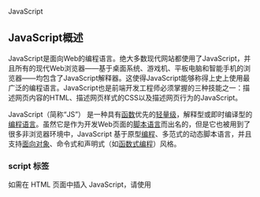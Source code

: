 JavaScript

## JavaScript概述

JavaScript是面向Web的编程语言。绝大多数现代网站都使用了JavaScript，并且所有的现代Web浏览器——基于桌面系统、游戏机、平板电脑和智能手机的浏览器——均包含了JavaScript解释器。这使得JavaScript能够称得上史上使用最广泛的编程语言。JavaScript也是前端开发工程师必须掌握的三种技能之一：描述网页内容的HTML、描述网页样式的CSS以及描述网页行为的JavaScript。

JavaScript（简称“JS”） 是一种具有[函数](https://baike.baidu.com/item/函数/301912)优先的[轻量级](https://baike.baidu.com/item/轻量级/22359343)，解释型或即时编译型的[编程语言](https://baike.baidu.com/item/编程语言/9845131)。虽然它是作为开发Web页面的[脚本语言](https://baike.baidu.com/item/脚本语言/1379708)而出名的，但是它也被用到了很多非浏览器环境中，JavaScript 基于原型[编程](https://baike.baidu.com/item/编程/139828)、多范式的动态脚本语言，并且支持[面向对象](https://baike.baidu.com/item/面向对象/2262089)、命令式和声明式（如[函数式编程](https://baike.baidu.com/item/函数式编程/4035031)）风格。

### script 标签

如需在 HTML 页面中插入 JavaScript，请使用 <script> 标签。

```javascript
<script> 和 </script>  会告诉 JavaScript 在何处开始和结束。
<script> 和 </script> 之间的代码行包含了 JavaScript。
```

## 词法结构

### JavaScript 显示方案

JavaScript 能够以不同方式“显示”数据：

- 使用 window.alert() 写入警告框
- 使用 document.write() 写入 HTML 输出
- 使用 innerHTML 写入 HTML 元素
- 使用 console.log() 写入浏览器控制台

### JavaScript 关键词

| 关键词        | 描述                                              |
| :------------ | :------------------------------------------------ |
| break         | 终止 switch 或循环。                              |
| continue      | 跳出循环并在顶端开始。                            |
| debugger      | 停止执行 JavaScript，并调用调试函数（如果可用）。 |
| do ... while  | 执行语句块，并在条件为真时重复代码块。            |
| for           | 标记需被执行的语句块，只要条件为真。              |
| function      | 声明函数。                                        |
| if ... else   | 标记需被执行的语句块，根据某个条件。              |
| return        | 退出函数。                                        |
| switch        | 标记需被执行的语句块，根据不同的情况。            |
| try ... catch | 对语句块实现错误处理。                            |
| var           | 声明变量。                                        |

### JavaScript 注释

单行注释

单行注释以 // 开头。

任何位于 // 与行末之间的文本都会被 JavaScript 忽略（不会执行）。

多行注释

多行注释以 /* 开头，以 */ 结尾。

任何位于 /* 和 */ 之间的文本都会被 JavaScript 忽略。

### JavaScript 函数语法

JavaScript 函数通过 function 关键词进行定义，其后是*函数名*和括号 ()。

函数名可包含字母、数字、下划线和美元符号（规则与变量名相同）。

### 函数调用

函数中的代码将在其他代码调用该函数时执行：

- 当事件发生时（当用户点击按钮时）
- 当 JavaScript 代码调用时
- 自动的（自调用）

### 函数返回

当 JavaScript 到达 return 语句，函数将停止执行。

如果函数被某条语句调用，JavaScript 将在调用语句之后“返回”执行代码。

### JavaScript语句

![image-20200409025056831](C:\Users\小硕哥\AppData\Roaming\Typora\typora-user-images\image-20200409025056831.png)

### 特殊字符

| 代码 | 结果 | 描述   |
| :--- | :--- | :----- |
| \ '  | '    | 单引号 |
| \ "  | "    | 双引号 |
| \ \  | \    | 反斜杠 |

| 代码 | 结果       |
| :--- | :--------- |
| \b   | 退格键     |
| \f   | 换页       |
| \n   | 新行       |
| \r   | 回车       |
| \t   | 水平制表符 |
| \v   | 垂直制表符 |

### Array 对象属性

| 属性                                                         | 描述                               |
| :----------------------------------------------------------- | :--------------------------------- |
| [constructor](https://www.w3school.com.cn/jsref/jsref_constructor_array.asp) | 返回对创建此对象的数组函数的引用。 |
| [length](https://www.w3school.com.cn/jsref/jsref_length_array.asp) | 设置或返回数组中元素的数目。       |
| [prototype](https://www.w3school.com.cn/jsref/jsref_prototype_array.asp) | 使您有能力向对象添加属性和方法。   |

### Array 对象方法

| 方法                                                         | 描述                                                         |
| :----------------------------------------------------------- | :----------------------------------------------------------- |
| [concat()](https://www.w3school.com.cn/jsref/jsref_concat_array.asp) | 连接两个或更多的数组，并返回结果。                           |
| [join()](https://www.w3school.com.cn/jsref/jsref_join.asp)   | 把数组的所有元素放入一个字符串。元素通过指定的分隔符进行分隔。 |
| [pop()](https://www.w3school.com.cn/jsref/jsref_pop.asp)     | 删除并返回数组的最后一个元素                                 |
| [push()](https://www.w3school.com.cn/jsref/jsref_push.asp)   | 向数组的末尾添加一个或更多元素，并返回新的长度。             |
| [reverse()](https://www.w3school.com.cn/jsref/jsref_reverse.asp) | 颠倒数组中元素的顺序。                                       |
| [shift()](https://www.w3school.com.cn/jsref/jsref_shift.asp) | 删除并返回数组的第一个元素                                   |
| [slice()](https://www.w3school.com.cn/jsref/jsref_slice_array.asp) | 从某个已有的数组返回选定的元素                               |
| [sort()](https://www.w3school.com.cn/jsref/jsref_sort.asp)   | 对数组的元素进行排序                                         |
| [splice()](https://www.w3school.com.cn/jsref/jsref_splice.asp) | 删除元素，并向数组添加新元素。                               |
| [toSource()](https://www.w3school.com.cn/jsref/jsref_tosource_array.asp) | 返回该对象的源代码。                                         |
| [toString()](https://www.w3school.com.cn/jsref/jsref_toString_array.asp) | 把数组转换为字符串，并返回结果。                             |
| [toLocaleString()](https://www.w3school.com.cn/jsref/jsref_toLocaleString_array.asp) | 把数组转换为本地数组，并返回结果。                           |
| [unshift()](https://www.w3school.com.cn/jsref/jsref_unshift.asp) | 向数组的开头添加一个或更多元素，并返回新的长度。             |
| [valueOf()](https://www.w3school.com.cn/jsref/jsref_valueof_array.asp) | 返回数组对象的原始值                                         |

### Boolean 对象属性

| 属性                                                         | 描述                                  |
| :----------------------------------------------------------- | :------------------------------------ |
| [constructor](https://www.w3school.com.cn/jsref/jsref_constructor_boolean.asp) | 返回对创建此对象的 Boolean 函数的引用 |
| [prototype](https://www.w3school.com.cn/jsref/jsref_prototype_boolean.asp) | 使您有能力向对象添加属性和方法。      |

### Boolean 对象方法

| 方法                                                         | 描述                               |
| :----------------------------------------------------------- | :--------------------------------- |
| [toSource()](https://www.w3school.com.cn/jsref/jsref_tosource_boolean.asp) | 返回该对象的源代码。               |
| [toString()](https://www.w3school.com.cn/jsref/jsref_toString_boolean.asp) | 把逻辑值转换为字符串，并返回结果。 |
| [valueOf()](https://www.w3school.com.cn/jsref/jsref_valueOf_boolean.asp) | 返回 Boolean 对象的原始值。        |

### Date 对象属性

| 属性                                                         | 描述                                 |
| :----------------------------------------------------------- | :----------------------------------- |
| [constructor](https://www.w3school.com.cn/jsref/jsref_constructor_date.asp) | 返回对创建此对象的 Date 函数的引用。 |
| [prototype](https://www.w3school.com.cn/jsref/jsref_prototype_date.asp) | 使您有能力向对象添加属性和方法。     |

### Date 对象方法

| 方法                                                         | 描述                                                   |
| :----------------------------------------------------------- | :----------------------------------------------------- |
| [Date()](https://www.w3school.com.cn/jsref/jsref_Date.asp)   | 返回当日的日期和时间。                                 |
| [getDate()](https://www.w3school.com.cn/jsref/jsref_getDate.asp) | 从 Date 对象返回一个月中的某一天 (1 ~ 31)。            |
| [getDay()](https://www.w3school.com.cn/jsref/jsref_getDay.asp) | 从 Date 对象返回一周中的某一天 (0 ~ 6)。               |
| [getMonth()](https://www.w3school.com.cn/jsref/jsref_getMonth.asp) | 从 Date 对象返回月份 (0 ~ 11)。                        |
| [getFullYear()](https://www.w3school.com.cn/jsref/jsref_getFullYear.asp) | 从 Date 对象以四位数字返回年份。                       |
| [getYear()](https://www.w3school.com.cn/jsref/jsref_getYear.asp) | 请使用 getFullYear() 方法代替。                        |
| [getHours()](https://www.w3school.com.cn/jsref/jsref_getHours.asp) | 返回 Date 对象的小时 (0 ~ 23)。                        |
| [getMinutes()](https://www.w3school.com.cn/jsref/jsref_getMinutes.asp) | 返回 Date 对象的分钟 (0 ~ 59)。                        |
| [getSeconds()](https://www.w3school.com.cn/jsref/jsref_getSeconds.asp) | 返回 Date 对象的秒数 (0 ~ 59)。                        |
| [getMilliseconds()](https://www.w3school.com.cn/jsref/jsref_getMilliseconds.asp) | 返回 Date 对象的毫秒(0 ~ 999)。                        |
| [getTime()](https://www.w3school.com.cn/jsref/jsref_getTime.asp) | 返回 1970 年 1 月 1 日至今的毫秒数。                   |
| [getTimezoneOffset()](https://www.w3school.com.cn/jsref/jsref_getTimezoneOffset.asp) | 返回本地时间与格林威治标准时间 (GMT) 的分钟差。        |
| [getUTCDate()](https://www.w3school.com.cn/jsref/jsref_getUTCDate.asp) | 根据世界时从 Date 对象返回月中的一天 (1 ~ 31)。        |
| [getUTCDay()](https://www.w3school.com.cn/jsref/jsref_getUTCDay.asp) | 根据世界时从 Date 对象返回周中的一天 (0 ~ 6)。         |
| [getUTCMonth()](https://www.w3school.com.cn/jsref/jsref_getUTCMonth.asp) | 根据世界时从 Date 对象返回月份 (0 ~ 11)。              |
| [getUTCFullYear()](https://www.w3school.com.cn/jsref/jsref_getUTCFullYear.asp) | 根据世界时从 Date 对象返回四位数的年份。               |
| [getUTCHours()](https://www.w3school.com.cn/jsref/jsref_getUTCHours.asp) | 根据世界时返回 Date 对象的小时 (0 ~ 23)。              |
| [getUTCMinutes()](https://www.w3school.com.cn/jsref/jsref_getUTCMinutes.asp) | 根据世界时返回 Date 对象的分钟 (0 ~ 59)。              |
| [getUTCSeconds()](https://www.w3school.com.cn/jsref/jsref_getUTCSeconds.asp) | 根据世界时返回 Date 对象的秒钟 (0 ~ 59)。              |
| [getUTCMilliseconds()](https://www.w3school.com.cn/jsref/jsref_getUTCMilliseconds.asp) | 根据世界时返回 Date 对象的毫秒(0 ~ 999)。              |
| [parse()](https://www.w3school.com.cn/jsref/jsref_parse.asp) | 返回1970年1月1日午夜到指定日期（字符串）的毫秒数。     |
| [setDate()](https://www.w3school.com.cn/jsref/jsref_setDate.asp) | 设置 Date 对象中月的某一天 (1 ~ 31)。                  |
| [setMonth()](https://www.w3school.com.cn/jsref/jsref_setMonth.asp) | 设置 Date 对象中月份 (0 ~ 11)。                        |
| [setFullYear()](https://www.w3school.com.cn/jsref/jsref_setFullYear.asp) | 设置 Date 对象中的年份（四位数字）。                   |
| [setYear()](https://www.w3school.com.cn/jsref/jsref_setYear.asp) | 请使用 setFullYear() 方法代替。                        |
| [setHours()](https://www.w3school.com.cn/jsref/jsref_setHours.asp) | 设置 Date 对象中的小时 (0 ~ 23)。                      |
| [setMinutes()](https://www.w3school.com.cn/jsref/jsref_setMinutes.asp) | 设置 Date 对象中的分钟 (0 ~ 59)。                      |
| [setSeconds()](https://www.w3school.com.cn/jsref/jsref_setSeconds.asp) | 设置 Date 对象中的秒钟 (0 ~ 59)。                      |
| [setMilliseconds()](https://www.w3school.com.cn/jsref/jsref_setMilliseconds.asp) | 设置 Date 对象中的毫秒 (0 ~ 999)。                     |
| [setTime()](https://www.w3school.com.cn/jsref/jsref_setTime.asp) | 以毫秒设置 Date 对象。                                 |
| [setUTCDate()](https://www.w3school.com.cn/jsref/jsref_setUTCDate.asp) | 根据世界时设置 Date 对象中月份的一天 (1 ~ 31)。        |
| [setUTCMonth()](https://www.w3school.com.cn/jsref/jsref_setUTCMonth.asp) | 根据世界时设置 Date 对象中的月份 (0 ~ 11)。            |
| [setUTCFullYear()](https://www.w3school.com.cn/jsref/jsref_setUTCFullYear.asp) | 根据世界时设置 Date 对象中的年份（四位数字）。         |
| [setUTCHours()](https://www.w3school.com.cn/jsref/jsref_setutchours.asp) | 根据世界时设置 Date 对象中的小时 (0 ~ 23)。            |
| [setUTCMinutes()](https://www.w3school.com.cn/jsref/jsref_setUTCMinutes.asp) | 根据世界时设置 Date 对象中的分钟 (0 ~ 59)。            |
| [setUTCSeconds()](https://www.w3school.com.cn/jsref/jsref_setUTCSeconds.asp) | 根据世界时设置 Date 对象中的秒钟 (0 ~ 59)。            |
| [setUTCMilliseconds()](https://www.w3school.com.cn/jsref/jsref_setUTCMilliseconds.asp) | 根据世界时设置 Date 对象中的毫秒 (0 ~ 999)。           |
| [toSource()](https://www.w3school.com.cn/jsref/jsref_tosource_boolean.asp) | 返回该对象的源代码。                                   |
| [toString()](https://www.w3school.com.cn/jsref/jsref_toString_date.asp) | 把 Date 对象转换为字符串。                             |
| [toTimeString()](https://www.w3school.com.cn/jsref/jsref_toTimeString.asp) | 把 Date 对象的时间部分转换为字符串。                   |
| [toDateString()](https://www.w3school.com.cn/jsref/jsref_toDateString.asp) | 把 Date 对象的日期部分转换为字符串。                   |
| [toGMTString()](https://www.w3school.com.cn/jsref/jsref_toGMTString.asp) | 请使用 toUTCString() 方法代替。                        |
| [toUTCString()](https://www.w3school.com.cn/jsref/jsref_toUTCString.asp) | 根据世界时，把 Date 对象转换为字符串。                 |
| [toLocaleString()](https://www.w3school.com.cn/jsref/jsref_toLocaleString.asp) | 根据本地时间格式，把 Date 对象转换为字符串。           |
| [toLocaleTimeString()](https://www.w3school.com.cn/jsref/jsref_toLocaleTimeString.asp) | 根据本地时间格式，把 Date 对象的时间部分转换为字符串。 |
| [toLocaleDateString()](https://www.w3school.com.cn/jsref/jsref_toLocaleDateString.asp) | 根据本地时间格式，把 Date 对象的日期部分转换为字符串。 |
| [UTC()](https://www.w3school.com.cn/jsref/jsref_utc.asp)     | 根据世界时返回 1970 年 1 月 1 日 到指定日期的毫秒数。  |
| [valueOf()](https://www.w3school.com.cn/jsref/jsref_valueOf_date.asp) | 返回 Date 对象的原始值。                               |

### Math 对象属性

| 属性                                                         | 描述                                              |
| :----------------------------------------------------------- | :------------------------------------------------ |
| [E](https://www.w3school.com.cn/jsref/jsref_e.asp)           | 返回算术常量 e，即自然对数的底数（约等于2.718）。 |
| [LN2](https://www.w3school.com.cn/jsref/jsref_ln2.asp)       | 返回 2 的自然对数（约等于0.693）。                |
| [LN10](https://www.w3school.com.cn/jsref/jsref_ln10.asp)     | 返回 10 的自然对数（约等于2.302）。               |
| [LOG2E](https://www.w3school.com.cn/jsref/jsref_log2e.asp)   | 返回以 2 为底的 e 的对数（约等于 1.414）。        |
| [LOG10E](https://www.w3school.com.cn/jsref/jsref_log10e.asp) | 返回以 10 为底的 e 的对数（约等于0.434）。        |
| [PI](https://www.w3school.com.cn/jsref/jsref_pi.asp)         | 返回圆周率（约等于3.14159）。                     |
| [SQRT1_2](https://www.w3school.com.cn/jsref/jsref_sqrt1_2.asp) | 返回返回 2 的平方根的倒数（约等于 0.707）。       |
| [SQRT2](https://www.w3school.com.cn/jsref/jsref_sqrt2.asp)   | 返回 2 的平方根（约等于 1.414）。                 |

### Math 对象方法

| 方法                                                         | 描述                                                         |
| :----------------------------------------------------------- | :----------------------------------------------------------- |
| [abs(x)](https://www.w3school.com.cn/jsref/jsref_abs.asp)    | 返回数的绝对值。                                             |
| [acos(x)](https://www.w3school.com.cn/jsref/jsref_acos.asp)  | 返回数的反余弦值。                                           |
| [asin(x)](https://www.w3school.com.cn/jsref/jsref_asin.asp)  | 返回数的反正弦值。                                           |
| [atan(x)](https://www.w3school.com.cn/jsref/jsref_atan.asp)  | 以介于 -PI/2 与 PI/2 弧度之间的数值来返回 x 的反正切值。     |
| [atan2(y,x)](https://www.w3school.com.cn/jsref/jsref_atan2.asp) | 返回从 x 轴到点 (x,y) 的角度（介于 -PI/2 与 PI/2 弧度之间）。 |
| [ceil(x)](https://www.w3school.com.cn/jsref/jsref_ceil.asp)  | 对数进行上舍入。                                             |
| [cos(x)](https://www.w3school.com.cn/jsref/jsref_cos.asp)    | 返回数的余弦。                                               |
| [exp(x)](https://www.w3school.com.cn/jsref/jsref_exp.asp)    | 返回 e 的指数。                                              |
| [floor(x)](https://www.w3school.com.cn/jsref/jsref_floor.asp) | 对数进行下舍入。                                             |
| [log(x)](https://www.w3school.com.cn/jsref/jsref_log.asp)    | 返回数的自然对数（底为e）。                                  |
| [max(x,y)](https://www.w3school.com.cn/jsref/jsref_max.asp)  | 返回 x 和 y 中的最高值。                                     |
| [min(x,y)](https://www.w3school.com.cn/jsref/jsref_min.asp)  | 返回 x 和 y 中的最低值。                                     |
| [pow(x,y)](https://www.w3school.com.cn/jsref/jsref_pow.asp)  | 返回 x 的 y 次幂。                                           |
| [random()](https://www.w3school.com.cn/jsref/jsref_random.asp) | 返回 0 ~ 1 之间的随机数。                                    |
| [round(x)](https://www.w3school.com.cn/jsref/jsref_round.asp) | 把数四舍五入为最接近的整数。                                 |
| [sin(x)](https://www.w3school.com.cn/jsref/jsref_sin.asp)    | 返回数的正弦。                                               |
| [sqrt(x)](https://www.w3school.com.cn/jsref/jsref_sqrt.asp)  | 返回数的平方根。                                             |
| [tan(x)](https://www.w3school.com.cn/jsref/jsref_tan.asp)    | 返回角的正切。                                               |
| [toSource()](https://www.w3school.com.cn/jsref/jsref_tosource_math.asp) | 返回该对象的源代码。                                         |
| [valueOf()](https://www.w3school.com.cn/jsref/jsref_valueof_math.asp) | 返回 Math 对象的原始值。                                     |

### Number 对象属性

| 属性                                                         | 描述                                   |
| :----------------------------------------------------------- | :------------------------------------- |
| [constructor](https://www.w3school.com.cn/jsref/jsref_constructor_number.asp) | 返回对创建此对象的 Number 函数的引用。 |
| [MAX_VALUE](https://www.w3school.com.cn/jsref/jsref_max_value.asp) | 可表示的最大的数。                     |
| [MIN_VALUE](https://www.w3school.com.cn/jsref/jsref_min_value.asp) | 可表示的最小的数。                     |
| [NaN](https://www.w3school.com.cn/jsref/jsref_nan_number.asp) | 非数字值。                             |
| [NEGATIVE_INFINITY](https://www.w3school.com.cn/jsref/jsref_negative_infinity.asp) | 负无穷大，溢出时返回该值。             |
| [POSITIVE_INFINITY](https://www.w3school.com.cn/jsref/jsref_positive_infinity.asp) | 正无穷大，溢出时返回该值。             |
| prototype                                                    | 使您有能力向对象添加属性和方法。       |

### Number 对象方法

| 方法                                                         | 描述                                                 |
| :----------------------------------------------------------- | :--------------------------------------------------- |
| [toString](https://www.w3school.com.cn/jsref/jsref_tostring_number.asp) | 把数字转换为字符串，使用指定的基数。                 |
| [toLocaleString](https://www.w3school.com.cn/jsref/jsref_tolocalestring_number.asp) | 把数字转换为字符串，使用本地数字格式顺序。           |
| [toFixed](https://www.w3school.com.cn/jsref/jsref_tofixed.asp) | 把数字转换为字符串，结果的小数点后有指定位数的数字。 |
| [toExponential](https://www.w3school.com.cn/jsref/jsref_toexponential.asp) | 把对象的值转换为指数计数法。                         |
| [toPrecision](https://www.w3school.com.cn/jsref/jsref_toprecision.asp) | 把数字格式化为指定的长度。                           |
| [valueOf](https://www.w3school.com.cn/jsref/jsref_valueof_number.asp) | 返回一个 Number 对象的基本数字值。                   |

### String 对象属性

| 属性                                                         | 描述                       |
| :----------------------------------------------------------- | :------------------------- |
| constructor                                                  | 对创建该对象的函数的引用   |
| [length](https://www.w3school.com.cn/jsref/jsref_length_string.asp) | 字符串的长度               |
| prototype                                                    | 允许您向对象添加属性和方法 |

### String 对象方法

| 方法                                                         | 描述                                                 |
| :----------------------------------------------------------- | :--------------------------------------------------- |
| [anchor()](https://www.w3school.com.cn/jsref/jsref_anchor.asp) | 创建 HTML 锚。                                       |
| [big()](https://www.w3school.com.cn/jsref/jsref_big.asp)     | 用大号字体显示字符串。                               |
| [blink()](https://www.w3school.com.cn/jsref/jsref_blink.asp) | 显示闪动字符串。                                     |
| [bold()](https://www.w3school.com.cn/jsref/jsref_bold.asp)   | 使用粗体显示字符串。                                 |
| [charAt()](https://www.w3school.com.cn/jsref/jsref_charAt.asp) | 返回在指定位置的字符。                               |
| [charCodeAt()](https://www.w3school.com.cn/jsref/jsref_charCodeAt.asp) | 返回在指定的位置的字符的 Unicode 编码。              |
| [concat()](https://www.w3school.com.cn/jsref/jsref_concat_string.asp) | 连接字符串。                                         |
| [fixed()](https://www.w3school.com.cn/jsref/jsref_fixed.asp) | 以打字机文本显示字符串。                             |
| [fontcolor()](https://www.w3school.com.cn/jsref/jsref_fontcolor.asp) | 使用指定的颜色来显示字符串。                         |
| [fontsize()](https://www.w3school.com.cn/jsref/jsref_fontsize.asp) | 使用指定的尺寸来显示字符串。                         |
| [fromCharCode()](https://www.w3school.com.cn/jsref/jsref_fromCharCode.asp) | 从字符编码创建一个字符串。                           |
| [indexOf()](https://www.w3school.com.cn/jsref/jsref_indexOf.asp) | 检索字符串。                                         |
| [italics()](https://www.w3school.com.cn/jsref/jsref_italics.asp) | 使用斜体显示字符串。                                 |
| [lastIndexOf()](https://www.w3school.com.cn/jsref/jsref_lastIndexOf.asp) | 从后向前搜索字符串。                                 |
| [link()](https://www.w3school.com.cn/jsref/jsref_link.asp)   | 将字符串显示为链接。                                 |
| [localeCompare()](https://www.w3school.com.cn/jsref/jsref_localeCompare.asp) | 用本地特定的顺序来比较两个字符串。                   |
| [match()](https://www.w3school.com.cn/jsref/jsref_match.asp) | 找到一个或多个正则表达式的匹配。                     |
| [replace()](https://www.w3school.com.cn/jsref/jsref_replace.asp) | 替换与正则表达式匹配的子串。                         |
| [search()](https://www.w3school.com.cn/jsref/jsref_search.asp) | 检索与正则表达式相匹配的值。                         |
| [slice()](https://www.w3school.com.cn/jsref/jsref_slice_string.asp) | 提取字符串的片断，并在新的字符串中返回被提取的部分。 |
| [small()](https://www.w3school.com.cn/jsref/jsref_small.asp) | 使用小字号来显示字符串。                             |
| [split()](https://www.w3school.com.cn/jsref/jsref_split.asp) | 把字符串分割为字符串数组。                           |
| [strike()](https://www.w3school.com.cn/jsref/jsref_strike.asp) | 使用删除线来显示字符串。                             |
| [sub()](https://www.w3school.com.cn/jsref/jsref_sub.asp)     | 把字符串显示为下标。                                 |
| [substr()](https://www.w3school.com.cn/jsref/jsref_substr.asp) | 从起始索引号提取字符串中指定数目的字符。             |
| [substring()](https://www.w3school.com.cn/jsref/jsref_substring.asp) | 提取字符串中两个指定的索引号之间的字符。             |
| [sup()](https://www.w3school.com.cn/jsref/jsref_sup.asp)     | 把字符串显示为上标。                                 |
| [toLocaleLowerCase()](https://www.w3school.com.cn/jsref/jsref_toLocaleLowerCase.asp) | 把字符串转换为小写。                                 |
| [toLocaleUpperCase()](https://www.w3school.com.cn/jsref/jsref_toLocaleUpperCase.asp) | 把字符串转换为大写。                                 |
| [toLowerCase()](https://www.w3school.com.cn/jsref/jsref_toLowerCase.asp) | 把字符串转换为小写。                                 |
| [toUpperCase()](https://www.w3school.com.cn/jsref/jsref_toUpperCase.asp) | 把字符串转换为大写。                                 |
| toSource()                                                   | 代表对象的源代码。                                   |
| [toString()](https://www.w3school.com.cn/jsref/jsref_toString_string.asp) | 返回字符串。                                         |
| [valueOf()](https://www.w3school.com.cn/jsref/jsref_valueOf_string.asp) | 返回某个字符串对象的原始值。                         |

### RegExp 对象

RegExp 对象表示正则表达式，它是对字符串执行模式匹配的强大工具。

| 修饰符                                                    | 描述                                                     |
| :-------------------------------------------------------- | :------------------------------------------------------- |
| [i](https://www.w3school.com.cn/jsref/jsref_regexp_i.asp) | 执行对大小写不敏感的匹配。                               |
| [g](https://www.w3school.com.cn/jsref/jsref_regexp_g.asp) | 执行全局匹配（查找所有匹配而非在找到第一个匹配后停止）。 |
| m                                                         | 执行多行匹配。                                           |

| 表达式                                                       | 描述                               |
| :----------------------------------------------------------- | :--------------------------------- |
| [[abc\]](https://www.w3school.com.cn/jsref/jsref_regexp_charset.asp) | 查找方括号之间的任何字符。         |
| [[^abc\]](https://www.w3school.com.cn/jsref/jsref_regexp_charset_not.asp) | 查找任何不在方括号之间的字符。     |
| [0-9]                                                        | 查找任何从 0 至 9 的数字。         |
| [a-z]                                                        | 查找任何从小写 a 到小写 z 的字符。 |
| [A-Z]                                                        | 查找任何从大写 A 到大写 Z 的字符。 |
| [A-z]                                                        | 查找任何从大写 A 到小写 z 的字符。 |
| [adgk]                                                       | 查找给定集合内的任何字符。         |
| [^adgk]                                                      | 查找给定集合外的任何字符。         |
| (red\|blue\|green)                                           | 查找任何指定的选项。               |

| 元字符                                                       | 描述                                        |
| :----------------------------------------------------------- | :------------------------------------------ |
| [.](https://www.w3school.com.cn/jsref/jsref_regexp_dot.asp)  | 查找单个字符，除了换行和行结束符。          |
| [\w](https://www.w3school.com.cn/jsref/jsref_regexp_wordchar.asp) | 查找单词字符。                              |
| [\W](https://www.w3school.com.cn/jsref/jsref_regexp_wordchar_non.asp) | 查找非单词字符。                            |
| [\d](https://www.w3school.com.cn/jsref/jsref_regexp_digit.asp) | 查找数字。                                  |
| [\D](https://www.w3school.com.cn/jsref/jsref_regexp_digit_non.asp) | 查找非数字字符。                            |
| [\s](https://www.w3school.com.cn/jsref/jsref_regexp_whitespace.asp) | 查找空白字符。                              |
| [\S](https://www.w3school.com.cn/jsref/jsref_regexp_whitespace_non.asp) | 查找非空白字符。                            |
| [\b](https://www.w3school.com.cn/jsref/jsref_regexp_begin.asp) | 匹配单词边界。                              |
| [\B](https://www.w3school.com.cn/jsref/jsref_regexp_begin_not.asp) | 匹配非单词边界。                            |
| \0                                                           | 查找 NUL 字符。                             |
| [\n](https://www.w3school.com.cn/jsref/jsref_regexp_newline.asp) | 查找换行符。                                |
| \f                                                           | 查找换页符。                                |
| \r                                                           | 查找回车符。                                |
| \t                                                           | 查找制表符。                                |
| \v                                                           | 查找垂直制表符。                            |
| [\xxx](https://www.w3school.com.cn/jsref/jsref_regexp_octal.asp) | 查找以八进制数 xxx 规定的字符。             |
| [\xdd](https://www.w3school.com.cn/jsref/jsref_regexp_hex.asp) | 查找以十六进制数 dd 规定的字符。            |
| [\uxxxx](https://www.w3school.com.cn/jsref/jsref_regexp_unicode_hex.asp) | 查找以十六进制数 xxxx 规定的 Unicode 字符。 |

| 量词                                                         | 描述                                        |
| :----------------------------------------------------------- | :------------------------------------------ |
| [n+](https://www.w3school.com.cn/jsref/jsref_regexp_onemore.asp) | 匹配任何包含至少一个 n 的字符串。           |
| [n*](https://www.w3school.com.cn/jsref/jsref_regexp_zeromore.asp) | 匹配任何包含零个或多个 n 的字符串。         |
| [n?](https://www.w3school.com.cn/jsref/jsref_regexp_zeroone.asp) | 匹配任何包含零个或一个 n 的字符串。         |
| [n{X}](https://www.w3school.com.cn/jsref/jsref_regexp_nx.asp) | 匹配包含 X 个 n 的序列的字符串。            |
| [n{X,Y}](https://www.w3school.com.cn/jsref/jsref_regexp_nxy.asp) | 匹配包含 X 至 Y 个 n 的序列的字符串。       |
| [n{X,}](https://www.w3school.com.cn/jsref/jsref_regexp_nxcomma.asp) | 匹配包含至少 X 个 n 的序列的字符串。        |
| [n$](https://www.w3school.com.cn/jsref/jsref_regexp_ndollar.asp) | 匹配任何结尾为 n 的字符串。                 |
| [^n](https://www.w3school.com.cn/jsref/jsref_regexp_ncaret.asp) | 匹配任何开头为 n 的字符串。                 |
| [?=n](https://www.w3school.com.cn/jsref/jsref_regexp_nfollow.asp) | 匹配任何其后紧接指定字符串 n 的字符串。     |
| [?!n](https://www.w3school.com.cn/jsref/jsref_regexp_nfollow_not.asp) | 匹配任何其后没有紧接指定字符串 n 的字符串。 |

| 属性                                                         | 描述                                     | FF   | IE   |
| :----------------------------------------------------------- | :--------------------------------------- | :--- | :--- |
| [global](https://www.w3school.com.cn/jsref/jsref_regexp_global.asp) | RegExp 对象是否具有标志 g。              | 1    | 4    |
| [ignoreCase](https://www.w3school.com.cn/jsref/jsref_regexp_ignorecase.asp) | RegExp 对象是否具有标志 i。              | 1    | 4    |
| [lastIndex](https://www.w3school.com.cn/jsref/jsref_lastindex_regexp.asp) | 一个整数，标示开始下一次匹配的字符位置。 | 1    | 4    |
| [multiline](https://www.w3school.com.cn/jsref/jsref_multiline_regexp.asp) | RegExp 对象是否具有标志 m。              | 1    | 4    |
| [source](https://www.w3school.com.cn/jsref/jsref_source_regexp.asp) | 正则表达式的源文本。                     | 1    | 4    |

| 方法                                                         | 描述                                               | FF   | IE   |
| :----------------------------------------------------------- | :------------------------------------------------- | :--- | :--- |
| [compile](https://www.w3school.com.cn/jsref/jsref_regexp_compile.asp) | 编译正则表达式。                                   | 1    | 4    |
| [exec](https://www.w3school.com.cn/jsref/jsref_exec_regexp.asp) | 检索字符串中指定的值。返回找到的值，并确定其位置。 | 1    | 4    |
| [test](https://www.w3school.com.cn/jsref/jsref_test_regexp.asp) | 检索字符串中指定的值。返回 true 或 false。         | 1    | 4    |

### 顶层函数（全局函数）

| 函数                                                         | 描述                                               |
| :----------------------------------------------------------- | :------------------------------------------------- |
| [decodeURI()](https://www.w3school.com.cn/jsref/jsref_decodeURI.asp) | 解码某个编码的 URI。                               |
| [decodeURIComponent()](https://www.w3school.com.cn/jsref/jsref_decodeURIComponent.asp) | 解码一个编码的 URI 组件。                          |
| [encodeURI()](https://www.w3school.com.cn/jsref/jsref_encodeuri.asp) | 把字符串编码为 URI。                               |
| [encodeURIComponent()](https://www.w3school.com.cn/jsref/jsref_encodeURIComponent.asp) | 把字符串编码为 URI 组件。                          |
| [escape()](https://www.w3school.com.cn/jsref/jsref_escape.asp) | 对字符串进行编码。                                 |
| [eval()](https://www.w3school.com.cn/jsref/jsref_eval.asp)   | 计算 JavaScript 字符串，并把它作为脚本代码来执行。 |
| [getClass()](https://www.w3school.com.cn/jsref/jsref_getClass.asp) | 返回一个 JavaObject 的 JavaClass。                 |
| [isFinite()](https://www.w3school.com.cn/jsref/jsref_isFinite.asp) | 检查某个值是否为有穷大的数。                       |
| [isNaN()](https://www.w3school.com.cn/jsref/jsref_isNaN.asp) | 检查某个值是否是数字。                             |
| [Number()](https://www.w3school.com.cn/jsref/jsref_number.asp) | 把对象的值转换为数字。                             |
| [parseFloat()](https://www.w3school.com.cn/jsref/jsref_parseFloat.asp) | 解析一个字符串并返回一个浮点数。                   |
| [parseInt()](https://www.w3school.com.cn/jsref/jsref_parseInt.asp) | 解析一个字符串并返回一个整数。                     |
| [String()](https://www.w3school.com.cn/jsref/jsref_string.asp) | 把对象的值转换为字符串。                           |
| [unescape()](https://www.w3school.com.cn/jsref/jsref_unescape.asp) | 对由 escape() 编码的字符串进行解码。               |

### 顶层属性（全局属性）

| 方法                                                         | 描述                                   |
| :----------------------------------------------------------- | :------------------------------------- |
| [Infinity](https://www.w3school.com.cn/jsref/jsref_infinity.asp) | 代表正的无穷大的数值。                 |
| [java](https://www.w3school.com.cn/jsref/jsref_java.asp)     | 代表 java.* 包层级的一个 JavaPackage。 |
| [NaN](https://www.w3school.com.cn/jsref/jsref_nan.asp)       | 指示某个值是不是数字值。               |
| [Packages](https://www.w3school.com.cn/jsref/jsref_Packages.asp) | 根 JavaPackage 对象。                  |
| [undefined](https://www.w3school.com.cn/jsref/jsref_undefined.asp) | 指示未定义的值。                       |

### 事件句柄

| 属性        | 当以下情况发生时，出现此事件   | FF   | N    | IE   |
| :---------- | :----------------------------- | :--- | :--- | :--- |
| onabort     | 图像加载被中断                 | 1    | 3    | 4    |
| onblur      | 元素失去焦点                   | 1    | 2    | 3    |
| onchange    | 用户改变域的内容               | 1    | 2    | 3    |
| onclick     | 鼠标点击某个对象               | 1    | 2    | 3    |
| ondblclick  | 鼠标双击某个对象               | 1    | 4    | 4    |
| onerror     | 当加载文档或图像时发生某个错误 | 1    | 3    | 4    |
| onfocus     | 元素获得焦点                   | 1    | 2    | 3    |
| onkeydown   | 某个键盘的键被按下             | 1    | 4    | 3    |
| onkeypress  | 某个键盘的键被按下或按住       | 1    | 4    | 3    |
| onkeyup     | 某个键盘的键被松开             | 1    | 4    | 3    |
| onload      | 某个页面或图像被完成加载       | 1    | 2    | 3    |
| onmousedown | 某个鼠标按键被按下             | 1    | 4    | 4    |
| onmousemove | 鼠标被移动                     | 1    | 6    | 3    |
| onmouseout  | 鼠标从某元素移开               | 1    | 4    | 4    |
| onmouseover | 鼠标被移到某元素之上           | 1    | 2    | 3    |
| onmouseup   | 某个鼠标按键被松开             | 1    | 4    | 4    |
| onreset     | 重置按钮被点击                 | 1    | 3    | 4    |
| onresize    | 窗口或框架被调整尺寸           | 1    | 4    | 4    |
| onselect    | 文本被选定                     | 1    | 2    | 3    |
| onsubmit    | 提交按钮被点击                 | 1    | 2    | 3    |
| onunload    | 用户退出页面                   | 1    | 2    | 3    |

### Window 对象属性

Window 对象表示浏览器中打开的窗口。

| 属性                                                         | 描述                                                         |
| :----------------------------------------------------------- | :----------------------------------------------------------- |
| [closed](https://www.w3school.com.cn/jsref/prop_win_closed.asp) | 返回窗口是否已被关闭。                                       |
| [defaultStatus](https://www.w3school.com.cn/jsref/prop_win_defaultstatus.asp) | 设置或返回窗口状态栏中的默认文本。                           |
| [document](https://www.w3school.com.cn/jsref/dom_obj_document.asp) | 对 Document 对象的只读引用。请参阅 [Document 对象](https://www.w3school.com.cn/jsref/dom_obj_document.asp)。 |
| [history](https://www.w3school.com.cn/jsref/dom_obj_history.asp) | 对 History 对象的只读引用。请参数 [History 对象](https://www.w3school.com.cn/jsref/dom_obj_history.asp)。 |
| [innerheight](https://www.w3school.com.cn/jsref/prop_win_innerheight_innerwidth.asp) | 返回窗口的文档显示区的高度。                                 |
| [innerwidth](https://www.w3school.com.cn/jsref/prop_win_innerheight_innerwidth.asp) | 返回窗口的文档显示区的宽度。                                 |
| length                                                       | 设置或返回窗口中的框架数量。                                 |
| [location](https://www.w3school.com.cn/jsref/dom_obj_location.asp) | 用于窗口或框架的 Location 对象。请参阅 [Location 对象](https://www.w3school.com.cn/jsref/dom_obj_location.asp)。 |
| [name](https://www.w3school.com.cn/jsref/prop_win_name.asp)  | 设置或返回窗口的名称。                                       |
| [Navigator](https://www.w3school.com.cn/jsref/dom_obj_navigator.asp) | 对 Navigator 对象的只读引用。请参数 [Navigator 对象](https://www.w3school.com.cn/jsref/dom_obj_navigator.asp)。 |
| [opener](https://www.w3school.com.cn/jsref/prop_win_opener.asp) | 返回对创建此窗口的窗口的引用。                               |
| [outerheight](https://www.w3school.com.cn/jsref/prop_win_outerheight.asp) | 返回窗口的外部高度。                                         |
| [outerwidth](https://www.w3school.com.cn/jsref/prop_win_outerwidth.asp) | 返回窗口的外部宽度。                                         |
| pageXOffset                                                  | 设置或返回当前页面相对于窗口显示区左上角的 X 位置。          |
| pageYOffset                                                  | 设置或返回当前页面相对于窗口显示区左上角的 Y 位置。          |
| parent                                                       | 返回父窗口。                                                 |
| [Screen](https://www.w3school.com.cn/jsref/dom_obj_screen.asp) | 对 Screen 对象的只读引用。请参数 [Screen 对象](https://www.w3school.com.cn/jsref/dom_obj_screen.asp)。 |
| [self](https://www.w3school.com.cn/jsref/prop_win_self.asp)  | 返回对当前窗口的引用。等价于 Window 属性。                   |
| [status](https://www.w3school.com.cn/jsref/prop_win_status.asp) | 设置窗口状态栏的文本。                                       |
| [top](https://www.w3school.com.cn/jsref/prop_win_top.asp)    | 返回最顶层的先辈窗口。                                       |
| window                                                       | window 属性等价于 self 属性，它包含了对窗口自身的引用。      |
| screenLeftscreenTopscreenXscreenY                            | 只读整数。声明了窗口的左上角在屏幕上的的 x 坐标和 y 坐标。IE、Safari 和 Opera 支持 screenLeft 和 screenTop，而 Firefox 和 Safari 支持 screenX 和 screenY。 |

### Window 对象方法

| 方法                                                         | 描述                                               |
| :----------------------------------------------------------- | :------------------------------------------------- |
| [alert()](https://www.w3school.com.cn/jsref/met_win_alert.asp) | 显示带有一段消息和一个确认按钮的警告框。           |
| [blur()](https://www.w3school.com.cn/jsref/met_win_blur.asp) | 把键盘焦点从顶层窗口移开。                         |
| [clearInterval()](https://www.w3school.com.cn/jsref/met_win_clearinterval.asp) | 取消由 setInterval() 设置的 timeout。              |
| [clearTimeout()](https://www.w3school.com.cn/jsref/met_win_cleartimeout.asp) | 取消由 setTimeout() 方法设置的 timeout。           |
| [close()](https://www.w3school.com.cn/jsref/met_win_close.asp) | 关闭浏览器窗口。                                   |
| [confirm()](https://www.w3school.com.cn/jsref/met_win_confirm.asp) | 显示带有一段消息以及确认按钮和取消按钮的对话框。   |
| [createPopup()](https://www.w3school.com.cn/jsref/met_win_createpopup.asp) | 创建一个 pop-up 窗口。                             |
| [focus()](https://www.w3school.com.cn/jsref/met_win_focus.asp) | 把键盘焦点给予一个窗口。                           |
| [moveBy()](https://www.w3school.com.cn/jsref/met_win_moveby.asp) | 可相对窗口的当前坐标把它移动指定的像素。           |
| [moveTo()](https://www.w3school.com.cn/jsref/met_win_moveto.asp) | 把窗口的左上角移动到一个指定的坐标。               |
| [open()](https://www.w3school.com.cn/jsref/met_win_open.asp) | 打开一个新的浏览器窗口或查找一个已命名的窗口。     |
| [print()](https://www.w3school.com.cn/jsref/met_win_print.asp) | 打印当前窗口的内容。                               |
| [prompt()](https://www.w3school.com.cn/jsref/met_win_prompt.asp) | 显示可提示用户输入的对话框。                       |
| [resizeBy()](https://www.w3school.com.cn/jsref/met_win_resizeby.asp) | 按照指定的像素调整窗口的大小。                     |
| [resizeTo()](https://www.w3school.com.cn/jsref/met_win_resizeto.asp) | 把窗口的大小调整到指定的宽度和高度。               |
| [scrollBy()](https://www.w3school.com.cn/jsref/met_win_scrollby.asp) | 按照指定的像素值来滚动内容。                       |
| [scrollTo()](https://www.w3school.com.cn/jsref/met_win_scrollto.asp) | 把内容滚动到指定的坐标。                           |
| [setInterval()](https://www.w3school.com.cn/jsref/met_win_setinterval.asp) | 按照指定的周期（以毫秒计）来调用函数或计算表达式。 |
| [setTimeout()](https://www.w3school.com.cn/jsref/met_win_settimeout.asp) | 在指定的毫秒数后调用函数或计算表达式。             |

### Navigator 对象属性

Navigator 对象包含有关浏览器的信息。

| 属性                                                         | 描述                                           |
| :----------------------------------------------------------- | :--------------------------------------------- |
| [appCodeName](https://www.w3school.com.cn/jsref/prop_nav_appcodename.asp) | 返回浏览器的代码名。                           |
| [appMinorVersion](https://www.w3school.com.cn/jsref/prop_nav_appminorversion.asp) | 返回浏览器的次级版本。                         |
| [appName](https://www.w3school.com.cn/jsref/prop_nav_appname.asp) | 返回浏览器的名称。                             |
| [appVersion](https://www.w3school.com.cn/jsref/prop_nav_appversion.asp) | 返回浏览器的平台和版本信息。                   |
| [browserLanguage](https://www.w3school.com.cn/jsref/prop_nav_browserlanguage.asp) | 返回当前浏览器的语言。                         |
| [cookieEnabled](https://www.w3school.com.cn/jsref/prop_nav_cookieenabled.asp) | 返回指明浏览器中是否启用 cookie 的布尔值。     |
| [cpuClass](https://www.w3school.com.cn/jsref/prop_nav_cpuclass.asp) | 返回浏览器系统的 CPU 等级。                    |
| [onLine](https://www.w3school.com.cn/jsref/prop_nav_online.asp) | 返回指明系统是否处于脱机模式的布尔值。         |
| [platform](https://www.w3school.com.cn/jsref/prop_nav_platform.asp) | 返回运行浏览器的操作系统平台。                 |
| [systemLanguage](https://www.w3school.com.cn/jsref/prop_nav_systemlanguage.asp) | 返回 OS 使用的默认语言。                       |
| [userAgent](https://www.w3school.com.cn/jsref/prop_nav_useragent.asp) | 返回由客户机发送服务器的 user-agent 头部的值。 |
| [userLanguage](https://www.w3school.com.cn/jsref/prop_nav_userlanguage.asp) | 返回 OS 的自然语言设置。                       |

### Screen 对象属性

Screen 对象包含有关客户端显示屏幕的信息。

| 属性                                                         | 描述                                         |
| :----------------------------------------------------------- | :------------------------------------------- |
| [availHeight](https://www.w3school.com.cn/jsref/prop_screen_availheight.asp) | 返回显示屏幕的高度 (除 Windows 任务栏之外)。 |
| [availWidth](https://www.w3school.com.cn/jsref/prop_screen_availwidth.asp) | 返回显示屏幕的宽度 (除 Windows 任务栏之外)。 |
| [bufferDepth](https://www.w3school.com.cn/jsref/prop_screen_bufferdepth.asp) | 设置或返回调色板的比特深度。                 |
| [colorDepth](https://www.w3school.com.cn/jsref/prop_screen_colordepth.asp) | 返回目标设备或缓冲器上的调色板的比特深度。   |
| [deviceXDPI](https://www.w3school.com.cn/jsref/prop_screen_devicexdpi.asp) | 返回显示屏幕的每英寸水平点数。               |
| [deviceYDPI](https://www.w3school.com.cn/jsref/prop_screen_deviceydpi.asp) | 返回显示屏幕的每英寸垂直点数。               |
| [fontSmoothingEnabled](https://www.w3school.com.cn/jsref/prop_screen_fontsmoothingenabled.asp) | 返回用户是否在显示控制面板中启用了字体平滑。 |
| [height](https://www.w3school.com.cn/jsref/prop_screen_height.asp) | 返回显示屏幕的高度。                         |
| [logicalXDPI](https://www.w3school.com.cn/jsref/prop_screen_logicalxdpi.asp) | 返回显示屏幕每英寸的水平方向的常规点数。     |
| [logicalYDPI](https://www.w3school.com.cn/jsref/prop_screen_logicalydpi.asp) | 返回显示屏幕每英寸的垂直方向的常规点数。     |
| [pixelDepth](https://www.w3school.com.cn/jsref/prop_screen_pixeldepth.asp) | 返回显示屏幕的颜色分辨率（比特每像素）。     |
| [updateInterval](https://www.w3school.com.cn/jsref/prop_screen_updateinterval.asp) | 设置或返回屏幕的刷新率。                     |
| [width](https://www.w3school.com.cn/jsref/prop_screen_width.asp) | 返回显示器屏幕的宽度。                       |

### History 对象

History 对象包含用户（在浏览器窗口中）访问过的 URL。

History 对象是 window 对象的一部分，可通过 window.history 属性对其进行访问。

| 属性                                                         | 描述                              |
| :----------------------------------------------------------- | :-------------------------------- |
| [length](https://www.w3school.com.cn/jsref/prop_his_length.asp) | 返回浏览器历史列表中的 URL 数量。 |

### History 对象方法

| 方法                                                         | 描述                                |
| :----------------------------------------------------------- | :---------------------------------- |
| [back()](https://www.w3school.com.cn/jsref/met_his_back.asp) | 加载 history 列表中的前一个 URL。   |
| [forward()](https://www.w3school.com.cn/jsref/met_his_forward.asp) | 加载 history 列表中的下一个 URL。   |
| [go()](https://www.w3school.com.cn/jsref/met_his_go.asp)     | 加载 history 列表中的某个具体页面。 |

### Location 对象

Location 对象包含有关当前 URL 的信息。

Location 对象是 Window 对象的一个部分，可通过 window.location 属性来访问。

### Location 对象属性

| 属性                                                         | 描述                                          |
| :----------------------------------------------------------- | :-------------------------------------------- |
| [hash](https://www.w3school.com.cn/jsref/prop_loc_hash.asp)  | 设置或返回从井号 (#) 开始的 URL（锚）。       |
| [host](https://www.w3school.com.cn/jsref/prop_loc_host.asp)  | 设置或返回主机名和当前 URL 的端口号。         |
| [hostname](https://www.w3school.com.cn/jsref/prop_loc_hostname.asp) | 设置或返回当前 URL 的主机名。                 |
| [href](https://www.w3school.com.cn/jsref/prop_loc_href.asp)  | 设置或返回完整的 URL。                        |
| [pathname](https://www.w3school.com.cn/jsref/prop_loc_pathname.asp) | 设置或返回当前 URL 的路径部分。               |
| [port](https://www.w3school.com.cn/jsref/prop_loc_port.asp)  | 设置或返回当前 URL 的端口号。                 |
| [protocol](https://www.w3school.com.cn/jsref/prop_loc_protocol.asp) | 设置或返回当前 URL 的协议。                   |
| [search](https://www.w3school.com.cn/jsref/prop_loc_search.asp) | 设置或返回从问号 (?) 开始的 URL（查询部分）。 |

### Location 对象方法

| 属性                                                         | 描述                     |
| :----------------------------------------------------------- | :----------------------- |
| [assign()](https://www.w3school.com.cn/jsref/met_loc_assign.asp) | 加载新的文档。           |
| [reload()](https://www.w3school.com.cn/jsref/met_loc_reload.asp) | 重新加载当前文档。       |
| [replace()](https://www.w3school.com.cn/jsref/met_loc_replace.asp) | 用新的文档替换当前文档。 |

### HTML DOMDocument 对象

每个载入浏览器的 HTML 文档都会成为 Document 对象。

Document 对象使我们可以从脚本中对 HTML 页面中的所有元素进行访问。

### Document 对象集合

| 集合                                                         | 描述                                     |
| :----------------------------------------------------------- | :--------------------------------------- |
| [all[\]](https://www.w3school.com.cn/jsref/coll_doc_all.asp) | 提供对文档中所有 HTML 元素的访问。       |
| [anchors[\]](https://www.w3school.com.cn/jsref/coll_doc_anchors.asp) | 返回对文档中所有 Anchor 对象的引用。     |
| applets                                                      | 返回对文档中所有 Applet 对象的引用。     |
| [forms[\]](https://www.w3school.com.cn/jsref/coll_doc_forms.asp) | 返回对文档中所有 Form 对象引用。         |
| [images[\]](https://www.w3school.com.cn/jsref/coll_doc_images.asp) | 返回对文档中所有 Image 对象引用。        |
| [links[\]](https://www.w3school.com.cn/jsref/coll_doc_links.asp) | 返回对文档中所有 Area 和 Link 对象引用。 |

### Document 对象属性

| 属性                                                         | 描述                                                         |
| :----------------------------------------------------------- | :----------------------------------------------------------- |
| body                                                         | 提供对 <body> 元素的直接访问。对于定义了框架集的文档，该属性引用最外层的 <frameset>。 |
| [cookie](https://www.w3school.com.cn/jsref/prop_doc_cookie.asp) | 设置或返回与当前文档有关的所有 cookie。                      |
| [domain](https://www.w3school.com.cn/jsref/prop_doc_domain.asp) | 返回当前文档的域名。                                         |
| [lastModified](https://www.w3school.com.cn/jsref/prop_doc_lastmodified.asp) | 返回文档被最后修改的日期和时间。                             |
| [referrer](https://www.w3school.com.cn/jsref/prop_doc_referrer.asp) | 返回载入当前文档的文档的 URL。                               |
| [title](https://www.w3school.com.cn/jsref/prop_doc_title.asp) | 返回当前文档的标题。                                         |
| [URL](https://www.w3school.com.cn/jsref/prop_doc_url.asp)    | 返回当前文档的 URL。                                         |

### Document 对象方法

| 方法                                                         | 描述                                                         |
| :----------------------------------------------------------- | :----------------------------------------------------------- |
| [close()](https://www.w3school.com.cn/jsref/met_doc_close.asp) | 关闭用 document.open() 方法打开的输出流，并显示选定的数据。  |
| [getElementById()](https://www.w3school.com.cn/jsref/met_doc_getelementbyid.asp) | 返回对拥有指定 id 的第一个对象的引用。                       |
| [getElementsByName()](https://www.w3school.com.cn/jsref/met_doc_getelementsbyname.asp) | 返回带有指定名称的对象集合。                                 |
| [getElementsByTagName()](https://www.w3school.com.cn/jsref/met_doc_getelementsbytagname.asp) | 返回带有指定标签名的对象集合。                               |
| [open()](https://www.w3school.com.cn/jsref/met_doc_open.asp) | 打开一个流，以收集来自任何 document.write() 或 document.writeln() 方法的输出。 |
| [write()](https://www.w3school.com.cn/jsref/met_doc_write.asp) | 向文档写 HTML 表达式 或 JavaScript 代码。                    |
| [writeln()](https://www.w3school.com.cn/jsref/met_doc_writeln.asp) | 等同于 write() 方法，不同的是在每个表达式之后写一个换行符。  |

### HTML DOMElement 对象

在 HTML DOM 中，Element 对象表示 HTML 元素。

Element 对象可以拥有类型为元素节点、文本节点、注释节点的子节点。

NodeList 对象表示节点列表，比如 HTML 元素的子节点集合。

| 性 / 方法                                                    | 描述                                                         |
| :----------------------------------------------------------- | :----------------------------------------------------------- |
| [element.accessKey](https://www.w3school.com.cn/jsref/prop_html_accesskey.asp) | 设置或返回元素的快捷键。                                     |
| [element.appendChild()](https://www.w3school.com.cn/jsref/met_node_appendchild.asp) | 向元素添加新的子节点，作为最后一个子节点。                   |
| [element.attributes](https://www.w3school.com.cn/jsref/prop_node_attributes.asp) | 返回元素属性的 NamedNodeMap。                                |
| [element.childNodes](https://www.w3school.com.cn/jsref/prop_node_childnodes.asp) | 返回元素子节点的 NodeList。                                  |
| [element.className](https://www.w3school.com.cn/jsref/prop_html_classname.asp) | 设置或返回元素的 class 属性。                                |
| element.clientHeight                                         | 返回元素的可见高度。                                         |
| element.clientWidth                                          | 返回元素的可见宽度。                                         |
| [element.cloneNode()](https://www.w3school.com.cn/jsref/met_node_clonenode.asp) | 克隆元素。                                                   |
| [element.compareDocumentPosition()](https://www.w3school.com.cn/jsref/met_node_comparedocumentposition.asp) | 比较两个元素的文档位置。                                     |
| [element.contentEditable](https://www.w3school.com.cn/jsref/prop_html_contenteditable.asp) | 设置或返回元素的文本方向。                                   |
| [element.dir](https://www.w3school.com.cn/jsref/prop_html_dir.asp) | 设置或返回元素的内容是否可编辑。                             |
| [element.firstChild](https://www.w3school.com.cn/jsref/prop_node_firstchild.asp) | 返回元素的首个子。                                           |
| [element.getAttribute()](https://www.w3school.com.cn/jsref/met_element_getattribute.asp) | 返回元素节点的指定属性值。                                   |
| [element.getAttributeNode()](https://www.w3school.com.cn/jsref/met_element_getattributenode.asp) | 返回指定的属性节点。                                         |
| [element.getElementsByTagName()](https://www.w3school.com.cn/jsref/met_element_getelementsbytagname.asp) | 返回拥有指定标签名的所有子元素的集合。                       |
| element.getFeature()                                         | 返回实现了指定特性的 API 的某个对象。                        |
| element.getUserData()                                        | 返回关联元素上键的对象。                                     |
| [element.hasAttribute()](https://www.w3school.com.cn/jsref/met_element_hasattribute.asp) | 如果元素拥有指定属性，则返回true，否则返回 false。           |
| [element.hasAttributes()](https://www.w3school.com.cn/jsref/met_node_hasattributes.asp) | 如果元素拥有属性，则返回 true，否则返回 false。              |
| [element.hasChildNodes()](https://www.w3school.com.cn/jsref/met_node_haschildnodes.asp) | 如果元素拥有子节点，则返回 true，否则 false。                |
| [element.id](https://www.w3school.com.cn/jsref/prop_html_id.asp) | 设置或返回元素的 id。                                        |
| [element.innerHTML](https://www.w3school.com.cn/jsref/prop_html_innerhtml.asp) | 设置或返回元素的内容。                                       |
| [element.insertBefore()](https://www.w3school.com.cn/jsref/met_node_insertbefore.asp) | 在指定的已有的子节点之前插入新节点。                         |
| [element.isContentEditable](https://www.w3school.com.cn/jsref/prop_html_iscontenteditable.asp) | 设置或返回元素的内容。                                       |
| [element.isDefaultNamespace()](https://www.w3school.com.cn/jsref/met_node_isdefaultnamespace.asp) | 如果指定的 namespaceURI 是默认的，则返回 true，否则返回 false。 |
| [element.isEqualNode()](https://www.w3school.com.cn/jsref/met_node_isequalnode.asp) | 检查两个元素是否相等。                                       |
| [element.isSameNode()](https://www.w3school.com.cn/jsref/met_node_issamenode.asp) | 检查两个元素是否是相同的节点。                               |
| [element.isSupported()](https://www.w3school.com.cn/jsref/met_node_issupported.asp) | 如果元素支持指定特性，则返回 true。                          |
| [element.lang](https://www.w3school.com.cn/jsref/prop_html_lang.asp) | 设置或返回元素的语言代码。                                   |
| [element.lastChild](https://www.w3school.com.cn/jsref/prop_node_lastchild.asp) | 返回元素的最后一个子元素。                                   |
| [element.namespaceURI](https://www.w3school.com.cn/jsref/prop_node_namespaceuri.asp) | 返回元素的 namespace URI。                                   |
| [element.nextSibling](https://www.w3school.com.cn/jsref/prop_node_nextsibling.asp) | 返回位于相同节点树层级的下一个节点。                         |
| [element.nodeName](https://www.w3school.com.cn/jsref/prop_node_nodename.asp) | 返回元素的名称。                                             |
| [element.nodeType](https://www.w3school.com.cn/jsref/prop_node_nodetype.asp) | 返回元素的节点类型。                                         |
| [element.nodeValue](https://www.w3school.com.cn/jsref/prop_node_nodevalue.asp) | 设置或返回元素值。                                           |
| [element.normalize()](https://www.w3school.com.cn/jsref/met_node_normalize.asp) | 合并元素中相邻的文本节点，并移除空的文本节点。               |
| element.offsetHeight                                         | 返回元素的高度。                                             |
| element.offsetWidth                                          | 返回元素的宽度。                                             |
| element.offsetLeft                                           | 返回元素的水平偏移位置。                                     |
| element.offsetParent                                         | 返回元素的偏移容器。                                         |
| element.offsetTop                                            | 返回元素的垂直偏移位置。                                     |
| [element.ownerDocument](https://www.w3school.com.cn/jsref/prop_node_ownerdocument.asp) | 返回元素的根元素（文档对象）。                               |
| [element.parentNode](https://www.w3school.com.cn/jsref/prop_node_parentnode.asp) | 返回元素的父节点。                                           |
| [element.previousSibling](https://www.w3school.com.cn/jsref/prop_node_previoussibling.asp) | 返回位于相同节点树层级的前一个元素。                         |
| [element.removeAttribute()](https://www.w3school.com.cn/jsref/met_element_removeattribute.asp) | 从元素中移除指定属性。                                       |
| [element.removeAttributeNode()](https://www.w3school.com.cn/jsref/met_element_removeattributenode.asp) | 移除指定的属性节点，并返回被移除的节点。                     |
| [element.removeChild()](https://www.w3school.com.cn/jsref/met_node_removechild.asp) | 从元素中移除子节点。                                         |
| [element.replaceChild()](https://www.w3school.com.cn/jsref/met_node_replacechild.asp) | 替换元素中的子节点。                                         |
| element.scrollHeight                                         | 返回元素的整体高度。                                         |
| element.scrollLeft                                           | 返回元素左边缘与视图之间的距离。                             |
| element.scrollTop                                            | 返回元素上边缘与视图之间的距离。                             |
| element.scrollWidth                                          | 返回元素的整体宽度。                                         |
| [element.setAttribute()](https://www.w3school.com.cn/jsref/met_element_setattribute.asp) | 把指定属性设置或更改为指定值。                               |
| [element.setAttributeNode()](https://www.w3school.com.cn/jsref/met_element_setattributenode.asp) | 设置或更改指定属性节点。                                     |
| element.setIdAttribute()                                     |                                                              |
| element.setIdAttributeNode()                                 |                                                              |
| element.setUserData()                                        | 把对象关联到元素上的键。                                     |
| element.style                                                | 设置或返回元素的 style 属性。                                |
| [element.tabIndex](https://www.w3school.com.cn/jsref/prop_html_tabindex.asp) | 设置或返回元素的 tab 键控制次序。                            |
| [element.tagName](https://www.w3school.com.cn/jsref/prop_element_tagname.asp) | 返回元素的标签名。                                           |
| [element.textContent](https://www.w3school.com.cn/jsref/prop_node_textcontent.asp) | 设置或返回节点及其后代的文本内容。                           |
| [element.title](https://www.w3school.com.cn/jsref/prop_html_title.asp) | 设置或返回元素的 title 属性。                                |
| element.toString()                                           | 把元素转换为字符串。                                         |
| [nodelist.item()](https://www.w3school.com.cn/jsref/met_nodelist_item.asp) | 返回 NodeList 中位于指定下标的节点。                         |
| [nodelist.length](https://www.w3school.com.cn/jsref/prop_nodelist_length.asp) | 返回 NodeList 中的节点数。                                   |

### HTML DOM Attribute 对象

Attr 对象

在 HTML DOM 中，*Attr* 对象表示 HTML 属性。

HTML 属性始终属于 HTML 元素。

NamedNodeMap 对象

在 HTML DOM 中，*NamedNodeMap* 对象表示元素属性节点的无序集合。

NamedNodeMap 中的节点可通过名称或索引（数字）来访问。

| 属性 / 方法                                                  | 描述                                              |
| :----------------------------------------------------------- | :------------------------------------------------ |
| [attr.isId](https://www.w3school.com.cn/jsref/prop_attr_isid.asp) | 如果属性是 id 类型，则返回 true，否则返回 false。 |
| [attr.name](https://www.w3school.com.cn/jsref/prop_attr_name.asp) | 返回属性的名称。                                  |
| [attr.value](https://www.w3school.com.cn/jsref/prop_attr_value.asp) | 设置或返回属性的值。                              |
| [attr.specified](https://www.w3school.com.cn/jsref/prop_attr_specified.asp) | 如果已指定属性，则返回 true，否则返回 false。     |
| [nodemap.getNamedItem()](https://www.w3school.com.cn/jsref/met_namednodemap_getnameditem.asp) | 从 NamedNodeMap 返回指定的属性节点。              |
| [nodemap.item()](https://www.w3school.com.cn/jsref/met_namednodemap_item.asp) | 返回 NamedNodeMap 中位于指定下标的节点。          |
| [nodemap.length](https://www.w3school.com.cn/jsref/prop_namednodemap_length.asp) | 返回 NamedNodeMap 中的节点数。                    |
| [nodemap.removeNamedItem()](https://www.w3school.com.cn/jsref/met_namednodemap_removenameditem.asp) | 移除指定的属性节点。                              |
| [nodemap.setNamedItem()](https://www.w3school.com.cn/jsref/met_namednodemap_setnameditem.asp) | 设置指定的属性节点（通过名称）。                  |

### HTML DOM Event 对象

Event 对象

Event 对象代表事件的状态，比如事件在其中发生的元素、键盘按键的状态、鼠标的位置、鼠标按钮的状态。

事件通常与函数结合使用，函数不会在事件发生前被执行！

### 事件句柄　(Event Handlers)

HTML 4.0 的新特性之一是能够使 HTML 事件触发浏览器中的行为，比如当用户点击某个 HTML 元素时启动一段 JavaScript。下面是一个属性列表，可将之插入 HTML 标签以定义事件的行为。

| 属性                                                         | 此事件发生在何时...                  |
| :----------------------------------------------------------- | :----------------------------------- |
| [onabort](https://www.w3school.com.cn/jsref/event_onabort.asp) | 图像的加载被中断。                   |
| [onblur](https://www.w3school.com.cn/jsref/event_onblur.asp) | 元素失去焦点。                       |
| [onchange](https://www.w3school.com.cn/jsref/event_onchange.asp) | 域的内容被改变。                     |
| [onclick](https://www.w3school.com.cn/jsref/event_onclick.asp) | 当用户点击某个对象时调用的事件句柄。 |
| [ondblclick](https://www.w3school.com.cn/jsref/event_ondblclick.asp) | 当用户双击某个对象时调用的事件句柄。 |
| [onerror](https://www.w3school.com.cn/jsref/event_onerror.asp) | 在加载文档或图像时发生错误。         |
| [onfocus](https://www.w3school.com.cn/jsref/event_onfocus.asp) | 元素获得焦点。                       |
| [onkeydown](https://www.w3school.com.cn/jsref/event_onkeydown.asp) | 某个键盘按键被按下。                 |
| [onkeypress](https://www.w3school.com.cn/jsref/event_onkeypress.asp) | 某个键盘按键被按下并松开。           |
| [onkeyup](https://www.w3school.com.cn/jsref/event_onkeyup.asp) | 某个键盘按键被松开。                 |
| [onload](https://www.w3school.com.cn/jsref/event_onload.asp) | 一张页面或一幅图像完成加载。         |
| [onmousedown](https://www.w3school.com.cn/jsref/event_onmousedown.asp) | 鼠标按钮被按下。                     |
| [onmousemove](https://www.w3school.com.cn/jsref/event_onmousemove.asp) | 鼠标被移动。                         |
| [onmouseout](https://www.w3school.com.cn/jsref/event_onmouseout.asp) | 鼠标从某元素移开。                   |
| [onmouseover](https://www.w3school.com.cn/jsref/event_onmouseover.asp) | 鼠标移到某元素之上。                 |
| [onmouseup](https://www.w3school.com.cn/jsref/event_onmouseup.asp) | 鼠标按键被松开。                     |
| [onreset](https://www.w3school.com.cn/jsref/event_onreset.asp) | 重置按钮被点击。                     |
| [onresize](https://www.w3school.com.cn/jsref/event_onresize.asp) | 窗口或框架被重新调整大小。           |
| [onselect](https://www.w3school.com.cn/jsref/event_onselect.asp) | 文本被选中。                         |
| [onsubmit](https://www.w3school.com.cn/jsref/event_onsubmit.asp) | 确认按钮被点击。                     |
| [onunload](https://www.w3school.com.cn/jsref/event_onunload.asp) | 用户退出页面。                       |

### 鼠标 / 键盘属性

| 属性                                                         | 描述                                         |
| :----------------------------------------------------------- | :------------------------------------------- |
| [altKey](https://www.w3school.com.cn/jsref/event_altkey.asp) | 返回当事件被触发时，"ALT" 是否被按下。       |
| [button](https://www.w3school.com.cn/jsref/event_button.asp) | 返回当事件被触发时，哪个鼠标按钮被点击。     |
| [clientX](https://www.w3school.com.cn/jsref/event_clientx.asp) | 返回当事件被触发时，鼠标指针的水平坐标。     |
| [clientY](https://www.w3school.com.cn/jsref/event_clienty.asp) | 返回当事件被触发时，鼠标指针的垂直坐标。     |
| [ctrlKey](https://www.w3school.com.cn/jsref/event_ctrlkey.asp) | 返回当事件被触发时，"CTRL" 键是否被按下。    |
| [metaKey](https://www.w3school.com.cn/jsref/event_metakey.asp) | 返回当事件被触发时，"meta" 键是否被按下。    |
| [relatedTarget](https://www.w3school.com.cn/jsref/event_relatedtarget.asp) | 返回与事件的目标节点相关的节点。             |
| [screenX](https://www.w3school.com.cn/jsref/event_screenx.asp) | 返回当某个事件被触发时，鼠标指针的水平坐标。 |
| [screenY](https://www.w3school.com.cn/jsref/event_screeny.asp) | 返回当某个事件被触发时，鼠标指针的垂直坐标。 |
| [shiftKey](https://www.w3school.com.cn/jsref/event_shiftkey.asp) | 返回当事件被触发时，"SHIFT" 键是否被按下。   |

### DOM

DOM 是一项 W3C (World Wide Web Consortium) 标准。

DOM 定义了访问文档的标准：

> “W3C 文档对象模型（DOM）是中立于平台和语言的接口，它允许程序和脚本动态地访问、更新文档的内容、结构和样式。”

W3C DOM 标准被分为 3 个不同的部分：

- Core DOM - 所有文档类型的标准模型
- XML DOM - XML 文档的标准模型
- HTML DOM - HTML 文档的标准模型

### HTML DOM

HTML DOM 是 HTML 的标准*对象*模型和*编程接口*。它定义了：

- 作为*对象*的 HTML 元素
- 所有 HTML 元素的*属性*
- 访问所有 HTML 元素的*方法*
- 所有 HTML 元素的*事件*

**换言之：HTML DOM 是关于如何获取、更改、添加或删除 HTML 元素的标准**。

### AJAX - XMLHttpRequest 对象

所有现代浏览器都支持 XMLHttpRequest 对象。

XMLHttpRequest 对象用于同幕后服务器交换数据。这意味着可以更新网页的部分，而不需要重新加载整个页面。

### XMLHttpRequest 对象方法

| 方法                                          | 描述                                                         |
| :-------------------------------------------- | :----------------------------------------------------------- |
| new XMLHttpRequest()                          | 创建新的 XMLHttpRequest 对象                                 |
| abort()                                       | 取消当前请求                                                 |
| getAllResponseHeaders()                       | 返回头部信息                                                 |
| getResponseHeader()                           | 返回特定的头部信息                                           |
| open(*method*, *url*, *async*, *user*, *psw*) | 规定请求method：请求类型 GET 或 POSTurl：文件位置async：true（异步）或 false（同步）user：可选的用户名称psw：可选的密码 |
| send()                                        | 将请求发送到服务器，用于 GET 请求                            |
| send(*string*)                                | 将请求发送到服务器，用于 POST 请求                           |
| setRequestHeader()                            | 向要发送的报头添加标签/值对                                  |

### XMLHttpRequest 对象属性

| 属性               | 描述                                                         |
| :----------------- | :----------------------------------------------------------- |
| onreadystatechange | 定义当 readyState 属性发生变化时被调用的函数                 |
| readyState         | 保存 XMLHttpRequest 的状态。0：请求未初始化1：服务器连接已建立2：请求已收到3：正在处理请求4：请求已完成且响应已就绪 |
| responseText       | 以字符串返回响应数据                                         |
| responseXML        | 以 XML 数据返回响应数据                                      |
| status             | 返回请求的状态号200: "OK"403: "Forbidden"404: "Not Found"如需完整列表请访问 [Http 消息参考手册](https://www.w3school.com.cn/tags/ref_httpmessages.asp) |
| statusText         | 返回状态文本（比如 "OK" 或 "Not Found"）                     |

## 作用域

作用域是一套规则，用于确定在何处以及如何查找变量（标识符）。如果查找的目的是对变量进行赋值，那么就会使用LHS查询；如果目的是获取变量的值，就会使用RHS查询。

赋值操作符会导致LHS查询。=操作符或调用函数时传入参数的操作都会导致关联作用域的赋值操作。

JavaScript引擎首先会在代码执行前对其进行编译，在这个过程中，像var a = 2这样的声明会被分解成两个独立的步骤：1．首先，var a在其作用域中声明新变量。这会在最开始的阶段，也就是代码执行前进行。2．接下来，a = 2会查询（LHS查询）变量a并对其进行赋值。

LHS和RHS查询都会在当前执行作用域中开始，如果有需要（也就是说它们没有找到所需的标识符），就会向上级作用域继续查找目标标识符，这样每次上升一级作用域（一层楼），最后抵达全局作用域（顶层），无论找到或没找到都将停止。

函数是JavaScript中最常见的作用域单元。本质上，声明在一个函数内部的变量或函数会在所处的作用域中“隐藏”起来，这是有意为之的良好软件的设计原则。

但函数不是唯一的作用域单元。块作用域指的是变量和函数不仅可以属于所处的作用域，也可以属于某个代码块（通常指{ .. }内部）

## 闭包

在引擎内部，内置的工具函数setTimeout(..)持有对一个参数的引用，这个参数也许叫作fn或者func，或者其他类似的名字。引擎会调用这个函数，在例子中就是内部的timer函数，而词法作用域在这个过程中保持完整。

这就是闭包。

本质上无论何时何地，如果将（访问它们各自词法作用域的）函数当作第一级的值类型并到处传递，你就会看到闭包在这些函数中的应用。在定时器、事件监听器、Ajax请求、跨窗口通信、Web Workers或者任何其他的异步（或者同步）任务中，只要使用了回调函数，实际上就是在使用闭包！

模块模式需要具备两个必要条件。1．必须有外部的封闭函数，该函数必须至少被调用一次（每次调用都会创建一个新的模块实例）。2．封闭函数必须返回至少一个内部函数，这样内部函数才能在私有作用域中形成闭包，并且可以访问或者修改私有的状态。

## 判断this

1．函数是否在new中调用（new绑定）？如果是的话this绑定的是新创建的对象。

```javascript
var bar = new foo()
```

2．函数是否通过call、apply（显式绑定）或者硬绑定调用？如果是的话，this绑定的是指定的对象。

```javascript
var bar = foo.call(obj2)
```

3．函数是否在某个上下文对象中调用（隐式绑定）？如果是的话，this绑定的是那个上下文对象。

```javascript
var bar = foo.call(obj2)
```

4．如果都不是的话，使用默认绑定。如果在严格模式下，就绑定到undefined，否则绑定到全局对象。

```javascript
var bar = foo()
```

